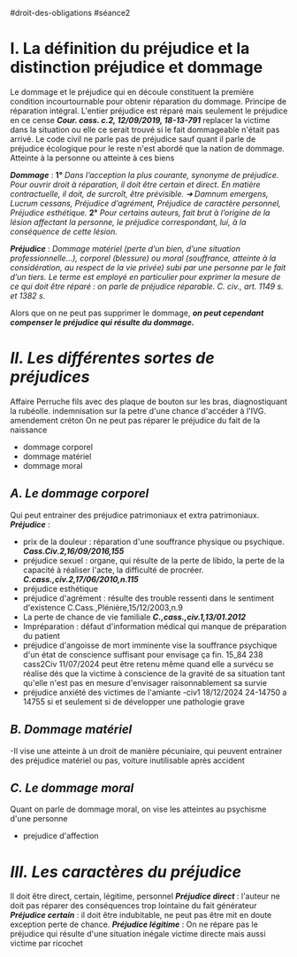 #droit-des-obligations #séance2 
# **I. La définition du préjudice et la distinction préjudice et dommage**
Le dommage et le préjudice qui en découle constituent la première condition incourtournable pour obtenir réparation du dommage. Principe de réparation intégral. L'entier préjudice est réparé mais seulement le préjudice en ce cense ***Cour. cass. c.2, 12/09/2019, 18-13-791*** replacer la victime dans la situation ou elle ce serait trouvé si le fait dommageable n'était pas arrivé.
Le code civil ne parle pas de préjudice sauf quant il parle de préjudice écologique pour le reste n'est abordé que la nation de dommage. 
Atteinte à la personne ou atteinte à ces biens

***Dommage*** : 
**1°** *Dans l’acception la plus courante, synonyme de préjudice. Pour ouvrir droit à réparation, il doit être certain et direct. En matière contractuelle, il doit, de surcroît, être prévisible. ➜ Damnum emergens, Lucrum cessans, Préjudice d’agrément, Préjudice de caractère personnel, Préjudice esthétique.* 
**2°** *Pour certains auteurs, fait brut à l’origine de la lésion affectant la personne, le préjudice correspondant, lui, à la conséquence de cette lésion.*

***Préjudice*** :
*Dommage matériel (perte d’un bien, d’une situation professionnelle…), corporel (blessure) ou moral (souffrance, atteinte à la considération, au respect de la vie privée) subi par une personne par le fait d’un tiers. Le terme est employé en particulier pour exprimer la mesure de ce qui doit être réparé : on parle de préjudice réparable. C. civ., art. 1149 s. et 1382 s.*

Alors que on ne peut pas supprimer le dommage, ***on peut cependant compenser le préjudice qui résulte du dommage.***

# ***II. Les différentes sortes de préjudices***
Affaire Perruche fils avec des plaque de bouton sur les bras, diagnostiquant la rubéolle.
indemnisation sur la petre d'une chance d'accéder à l'IVG.
amendement créton 
On ne peut pas réparer le préjudice du fait de la naissance
- dommage corporel 
- dommage matériel
- dommage moral
## ***A. Le dommage corporel***
Qui peut entrainer des préjudice patrimoniaux et extra patrimoniaux.
***Préjudice*** :
- prix de la douleur : réparation d'une souffrance physique ou psychique. ***Cass.Civ.2,16/09/2016,155***
- préjudice sexuel : organe, qui résulte de la perte de libido, la perte de la capacité à réaliser l'acte, la difficulté de procréer. ***C.cass.,civ.2,17/06/2010,n.115***
- préjudice esthétique
- préjudice d'agrément : résulte des trouble ressenti dans le sentiment d'existence C.Cass.,Plénière,15/12/2003,n.9
- La perte de chance de vie familiale ***C.,cass.,civ.1,13/01.2012***
- Impréparation : défaut d'information médical qui manque de préparation du patient
- préjudice d'angoisse de mort imminente vise la souffrance psychique d'un état de conscience suffisant pour envisage ça fin. 15_84 238 cass2Civ 11/07/2024 peut être retenu même quand elle a survécu se réalise dés que la victime à conscience de la gravité de sa situation tant qu'elle n'est pas en mesure d'envisager raisonnablement sa survie
- préjudice anxiété des victimes de l'amiante 
-civ1 18/12/2024 24-14750 a 14755 si et seulement si de développer une pathologie grave
## ***B. Dommage matériel***
-Il vise une atteinte à un droit de manière pécuniaire, qui peuvent entrainer des préjudice matériel ou pas, voiture inutilisable après accident
## ***C. Le dommage moral***
Quant on parle de dommage moral, on vise les atteintes au psychisme d'une personne
- prejudice d'affection
# ***III. Les caractères du préjudice***
Il doit être direct, certain, légitime, personnel
***Préjudice direct*** : l'auteur ne doit pas réparer des conséquences trop lointaine du fait générateur 
***Préjudice certain*** : il doit être indubitable, ne peut pas être mit en doute exception perte de chance.
***Préjudice légitime*** : On ne répare pas le préjudice qui résulte d'une situation inégale
victime directe mais aussi victime par ricochet


